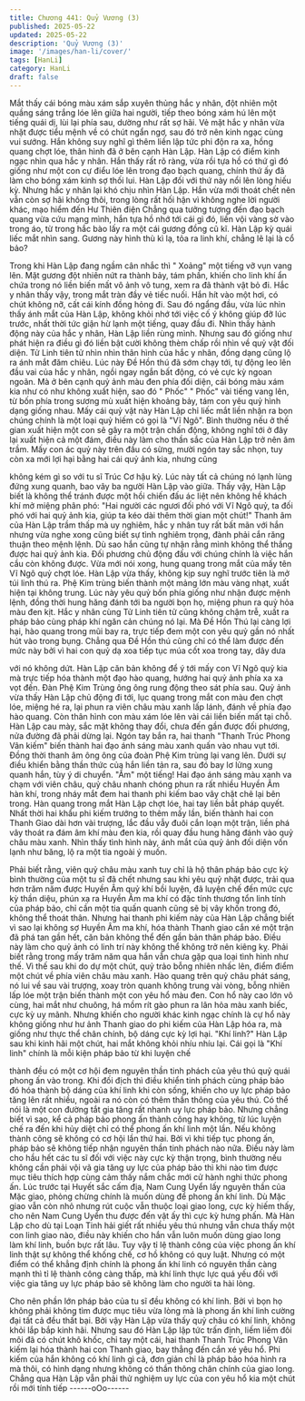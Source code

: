 ```yaml
---
title: Chương 441: Quỷ Vương (3)
published: 2025-05-22
updated: 2025-05-22
description: 'Quỷ Vương (3)'
image: '/images/han-li/cover/'
tags: [HanLi]
category: HanLi
draft: false
---
```


Mắt thấy cái bóng màu xám sắp xuyên thủng hắc y nhân, đột
nhiên một quầng sáng trắng lóe lên giữa hai người, tiếp theo
bóng xám hú lên một tiếng quái dị, lùi lại phía sau, dường như rất
sợ hãi.
Vẻ mặt hắc y nhân vừa nhặt được tiểu mệnh về có chút ngẩn
ngơ, sau đó trở nên kinh ngạc cùng vui sướng.
Hắn không suy nghĩ gì thêm liền lập tức phi độn ra xa, hồng
quang chợt lóe, thân hình đã ở bên cạnh Hàn Lập.
Hàn Lập có điểm kinh ngạc nhìn qua hắc y nhân.
Hắn thấy rất rõ ràng, vừa rồi tựa hồ có thứ gì đó giống như một
con cự điểu lóe lên trong đạo bạch quang, chính thứ ấy đã làm
cho bóng xám kinh sợ thối lui.
Hàn Lập đối với thứ này nổi lên lòng hiếu kỳ.
Nhưng hắc y nhân lại khó chịu nhìn Hàn Lập.
Hắn vừa mới thoát chết nên vẫn còn sợ hãi không thôi, trong lòng
rất hối hận vì không nghe lời người khác, mạo hiểm đến Hư Thiên
điện
Chẳng qua tưởng tượng đến đạo bạch quang vừa cứu mạng
mình, hắn tựa hồ nhớ tới cái gì đó, liền vội vàng sờ vào trong áo,
từ trong hắc bào lấy ra một cái gương đồng cũ kĩ.
Hàn Lập kỳ quái liếc mắt nhìn sang.
Gương này hình thù kì lạ, tỏa ra linh khí, chẳng lẽ lại là cổ bảo?

Trong khi Hàn Lập đang ngầm cân nhắc thì " Xoảng" một tiếng vỡ
vụn vang lên.
Mặt gương đột nhiên nứt ra thành bảy, tám phần, khiến cho linh
khí ẩn chứa trong nó liền biến mất vô ảnh vô tung, xem ra đã
thành vật bỏ đi.
Hắc y nhân thấy vậy, trong mắt tràn đầy vẻ tiếc nuối. Hắn hít vào
một hơi, có chút không nỡ, cất cái kính đồng hỏng đi.
Sau đó ngẩng đầu, vừa lúc nhìn thấy ánh mắt của Hàn Lập,
không khỏi nhớ tới việc cố ý không giúp đỡ lúc trước, nhất thời
tức giận hừ lạnh một tiếng, quay đầu đi.
Nhìn thấy hành động này của hắc y nhân, Hàn Lập liền rùng
mình.
Nhưng sau đó giống như phát hiện ra điều gì đó liền bật cười
không thèm chấp rồi nhìn về quỷ vật đối diện.
Tử Linh tiên tử nhìn nhìn thân hình của hắc y nhân, đồng dạng
cũng lộ ra ánh mắt đăm chiêu.
Lúc này Đề Hồn thú đã sớm chạy tới, tự động leo lên đầu vai của
hắc y nhân, ngồi ngay ngắn bất động, có vẻ cực kỳ ngoan ngoãn.
Mà ở bên cạnh quỷ ảnh màu đen phía đối diện, cái bóng màu
xám kia như có như không xuất hiện, sao đó " Phốc" " Phốc" vài
tiếng vang lên, từ bốn phía trong sương mù xuất hiện khoảng bảy,
tám con yêu quỷ hình dạng giống nhau.
Mấy cái quỷ vật này Hàn Lập chỉ liếc mắt liền nhận ra bọn chúng
chính là một loại quỷ hiếm có gọi là "Vĩ Ngô".
Bình thường nếu ở thế gian xuất hiện một con sẽ gây ra một trận
chấn động, không nghĩ tới ở đây lại xuất hiện cả một đám, điều
này làm cho thần sắc của Hàn Lập trở nên âm trầm.
Mấy con ác quỷ này trên đầu có sừng, mười ngón tay sắc nhọn,
tuy còn xa mới lợi hại bằng hai cái quỷ ảnh kia, nhưng cũng

không kém gì so với tu sĩ Trúc Cơ hậu kỳ.
Lúc này tất cả chúng nó lạnh lùng đứng xung quanh, bao vây ba
người Hàn Lập vào giữa.
Thấy vậy, Hàn Lập biết là không thể tránh được một hồi chiến đấu
ác liệt nên không hề khách khí mở miệng phân phó:
"Hai người các ngươi đối phó với Vĩ Ngô quỷ, ta đối phó với hai
quỷ ảnh kia, giúp ta kéo dài thêm thời gian một chút!"
Thanh âm của Hàn Lập trầm thấp mà uy nghiêm, hắc y nhân tuy
rất bất mãn với hắn nhưng vừa nghe xong cũng biết sự tình
nghiêm trọng, đành phải cắn răng thuận theo mệnh lệnh.
Dù sao hắn cũng tự nhận rằng mình không thể thắng được hai
quỷ ảnh kia.
Đối phương chủ động đấu với chúng chính là việc hắn cầu còn
không được.
Vừa mới nói xong, hung quang trong mắt của mấy tên Vĩ Ngô quỷ
chợt lóe. Hàn Lập vừa thấy, không kịp suy nghĩ trước tiên là mở
túi linh thú ra.
Phệ Kim trùng biến thành một mảng lớn màu vàng nhạt, xuất hiện
tại không trung.
Lúc này yêu quỷ bốn phía giống như nhận được mệnh lệnh, đồng
thời hung hăng đánh tới ba người bọn họ, miệng phun ra quỷ hỏa
màu đen kịt.
Hắc y nhân cùng Tử Linh tiên tử cũng không chậm trễ, xuất ra
pháp bảo cùng pháp khí ngăn cản chúng nó lại.
Mà Đề Hồn Thú lại càng lợi hại, hào quang trong mũi bay ra, trực
tiếp đem một con yêu quỷ gần nó nhất hút vào trong bụng.
Chẳng qua Đề Hồn thú cũng chỉ có thể làm được đến mức này
bởi vì hai con quỷ dạ xoa tiếp tục múa cốt xoa trong tay, dây dưa

với nó không dứt.
Hàn Lập căn bản không để ý tới mấy con Vĩ Ngô quỷ kia mà trực
tiếp hóa thành một đạo hào quang, hướng hai quỷ ảnh phía xa xa
vọt đến.
Đàn Phệ Kim Trùng ông ông rung động theo sát phía sau.
Quỷ ảnh vừa thấy Hàn Lập chủ động đi tới, lục quang trong mắt
con màu đen chợt lóe, miệng hé ra, lại phun ra viên châu màu
xanh lấp lánh, đánh về phía đạo hào quang.
Còn thân hình con màu xám lóe lên vài cái liền biến mất tại chỗ.
Hàn Lập cau mày, sắc mặt không thay đổi, chưa đến gần được
đối phương, nửa đường đã phải dừng lại.
Ngón tay bắn ra, hai thanh "Thanh Trúc Phong Vân kiếm" biến
thành hai đạo ánh sáng màu xanh quấn vào nhau vụt tới.
Đồng thời thanh âm ông ông của đoàn Phệ Kim trùng lại vang lên.
Dưới sự điều khiển bằng thần thức của hắn liền tản ra, sau đó
bay lơ lửng xung quanh hắn, tùy ý di chuyển.
"Ầm" một tiếng!
Hai đạo ánh sáng màu xanh va chạm với viên châu, quỷ châu
nhanh chóng phun ra rất nhiều Huyền Âm hàn khí, trong nháy mắt
đem hai thanh phi kiếm bao vây chặt chẽ lại bên trong.
Hàn quang trong mắt Hàn Lập chợt lóe, hai tay liền bắt pháp
quyết.
Nhất thời hai khẩu phi kiếm trướng to thêm mấy lần, biến thành
hai con Thanh Giao dài hơn vài trượng, lắc đầu vẫy đuôi cắn loạn
một trận, liền phá vây thoát ra đám âm khí màu đen kia, rồi quay
đầu hung hăng đánh vào quỷ châu màu xanh.
Nhìn thấy tình hình này, ánh mắt của quỷ ảnh đối diện vốn lạnh
như băng, lộ ra một tia ngoài ý muốn.

Phải biết rằng, viên quỷ châu màu xanh tuy chỉ là hộ thân pháp
bảo cực kỳ bình thường của một tu sĩ đã chết nhưng sau khi yêu
quỷ nhặt được, trải qua hơn trăm năm được Huyền Âm quỷ khí
bồi luyện, đã luyện chế đến mức cực kỳ thần diệu, phún xạ ra
Huyền Âm ma khí có đặc tính thương tổn linh tính của pháp bảo,
chỉ cần một tia quấn quanh cũng sẽ bị vây khốn trong đó, không
thể thoát thân.
Nhưng hai thanh phi kiếm này của Hàn Lập chẳng biết vì sao lại
không sợ Huyền Âm ma khí, hóa thành Thanh giao cắn xé một
trận đã phá tan gần hết, căn bản không thể đến gần bản thân
pháp bảo.
Điều này làm cho quỷ ảnh có linh trí này không thể không trở nên
kiêng kỵ.
Phải biết rằng trong mấy trăm năm qua hắn vẫn chưa gặp qua
loại tình hình như thế.
Vì thế sau khi do dự một chút, quỷ trảo bỗng nhiên nhấc lên, điểm
điểm một chút về phía viên châu màu xanh.
Hào quang trên quỷ châu phát sáng, nó lui về sau vài trượng,
xoay tròn quanh không trung vài vòng, bỗng nhiên lấp lóe một
trận biến thành một con yêu hổ màu đen.
Con hổ này cao lớn vô cùng, hai mắt như chuông, há mồm rít gào
phun ra lân hỏa màu xanh biếc, cực kỳ uy mãnh.
Nhưng khiến cho người khác kinh ngạc chính là cự hổ này không
giống như hư ảnh Thanh giao do phi kiếm của Hàn Lập hóa ra,
mà giống như thực thể chân chính, bộ dáng cực kỳ lợi hại.
"Khí linh?"
Hàn Lập sau khi kinh hãi một chút, hai mắt không khỏi nhíu nhíu
lại.
Cái gọi là "Khí linh" chính là mỗi kiện pháp bảo từ khi luyện chế

thành đều có một cơ hội đem nguyên thần tinh phách của yêu thú
quỷ quái phong ấn vào trong. Khi đối địch thì điều khiển tinh
phách cùng pháp bảo đó hóa thành bộ dáng của khí linh khi còn
sống, khiến cho uy lực pháp bảo tăng lên rất nhiều, ngoài ra nó
còn có thêm thần thông của yêu thú. Có thể nói là một con đường
tắt gia tăng rất nhanh uy lực pháp bảo.
Nhưng chẳng biết vì sao, kể cả pháp bảo phong ấn thành công
hay không, từ lúc luyện chế ra đến khi hủy diệt chỉ có thể phong
ấn khí linh một lần.
Nếu không thành công sẽ không có cơ hội lần thứ hai.
Bởi vì khi tiếp tục phong ấn, pháp bảo sẽ không tiếp nhận nguyên
thần tinh phách nào nữa.
Điều này làm cho hầu hết các tu sĩ đối với việc này cực kỳ thận
trọng, bình thường nếu không cần phải vội vã gia tăng uy lực của
pháp bảo thì khi nào tìm được mục tiêu thích hợp cùng cảm thấy
nắm chắc mới cử hành nghi thức phong ấn.
Lúc trước tại Huyết sắc cấm địa, Nam Cung Uyển lấy nguyên
thần của Mặc giao, phỏng chừng chính là muốn dùng để phong
ấn khí linh.
Dù Mặc giao vẫn còn nhỏ nhưng rút cuộc vẫn thuộc loại giao
long, cực kỳ hiếm thấy, cho nên Nam Cung Uyển thu được đến
vật ấy thì cực kỳ hưng phấn.
Mà Hàn Lập cho dù tại Loạn Tinh hải giết rất nhiều yêu thú nhưng
vẫn chưa thấy một con linh giao nào, điều này khiến cho hắn vẫn
luôn muốn dùng giao long làm khí linh, buồn bực rất lâu.
Tuy vậy tỉ lệ thành công của việc phong ấn khí linh thật sự không
thể khống chế, cơ hồ không có quy luật.
Nhưng có một điểm có thể khẳng định chính là phong ấn khí linh
có nguyên thần càng mạnh thì tỉ lệ thành công càng thấp, mà khí
linh thực lực quá yếu đối với việc gia tăng uy lực pháp bảo sẽ
không làm cho người ta hài lòng.

Cho nên phần lớn pháp bảo của tu sĩ đều không có khí linh.
Bởi vì bọn họ không phải không tìm được mục tiêu vừa lòng mà
là phong ấn khí linh cường đại tất cả đều thất bại.
Bởi vậy Hàn Lập vừa thấy quỷ châu có khí linh, không khỏi lắp
bắp kinh hãi.
Nhưng sau đó Hàn Lập lập tức trấn định, liếm liếm đôi môi đã có
chút khô khốc, chỉ tay một cái, hai thanh Thanh Trúc Phong Vân
kiếm lại hóa thành hai con Thanh giao, bay thẳng đến cắn xé yêu
hổ.
Phi kiếm của hắn không có khí linh gì cả, đơn giản chỉ là pháp
bảo hóa hình ra mà thôi, có hình dạng nhưng không có thần
thông chân chính của giao long.
Chẳng qua Hàn Lập vẫn phải thử nghiệm uy lực của con yêu hổ
kia một chút rồi mới tính tiếp
------oOo------
